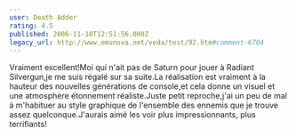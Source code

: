 ```yaml
---
user: Death Adder
rating: 4.5
published: 2006-11-10T12:51:56.000Z
legacy_url: http://www.emunova.net/veda/test/92.htm#comment-6704
---
```

Vraiment excellent!Moi qui n'ait pas de Saturn pour jouer à Radiant Silvergun,je me suis régalé sur sa suite.La réalisation est vraiment à la hauteur des nouvelles générations de console,et cela donne un visuel et une atmosphère étonnement réaliste.Juste petit reproche,j'ai un peu de mal à m'habituer au style graphique de l'ensemble des ennemis que je trouve assez quelconque.J'aurais aimé les voir plus impressionnants, plus terrifiants!